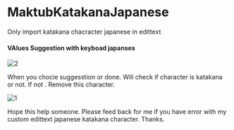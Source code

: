 # MaktubKatakanaJapanese
Only import katakana chacracter japanese in edittext

#### VAlues Suggestion with keyboad japanses
![2](https://cloud.githubusercontent.com/assets/4903373/25376987/58baaab4-29d0-11e7-9f14-2a6911a8a489.png)

When you chocie suggesstion or done. Will check if character is katakana or not. If not . Remove this character.

![1](https://cloud.githubusercontent.com/assets/4903373/25376986/5867f242-29d0-11e7-8449-4504436d32f6.png)

Hope this help someone.
Please feed back for me if you have error with my custom edittext japanese katakana character.
Thanks.
